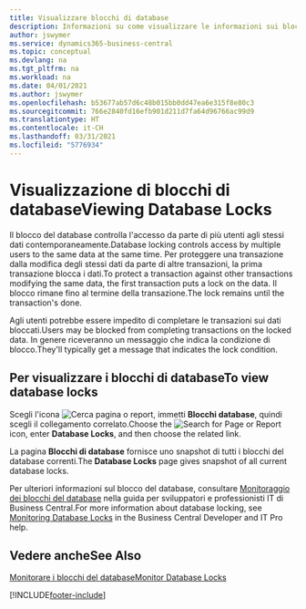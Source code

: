 ```yaml
---
title: Visualizzare blocchi di database
description: Informazioni su come visualizzare le informazioni sui blocchi di database direttamente dall'interfaccia client in Business Central.
author: jswymer
ms.service: dynamics365-business-central
ms.topic: conceptual
ms.devlang: na
ms.tgt_pltfrm: na
ms.workload: na
ms.date: 04/01/2021
ms.author: jswymer
ms.openlocfilehash: b53677ab57d6c48b015bb0dd47ea6e315f8e80c3
ms.sourcegitcommit: 766e2840fd16efb901d211d7fa64d96766ac99d9
ms.translationtype: HT
ms.contentlocale: it-CH
ms.lasthandoff: 03/31/2021
ms.locfileid: "5776934"
---
```

# <a name="viewing-database-locks"></a><span data-ttu-id="04d58-103">Visualizzazione di blocchi di database</span><span class="sxs-lookup"><span data-stu-id="04d58-103">Viewing Database Locks</span></span>

<span data-ttu-id="04d58-104">Il blocco del database controlla l'accesso da parte di più utenti agli stessi dati contemporaneamente.</span><span class="sxs-lookup"><span data-stu-id="04d58-104">Database locking controls access by multiple users to the same data at the same time.</span></span> <span data-ttu-id="04d58-105">Per proteggere una transazione dalla modifica degli stessi dati da parte di altre transazioni, la prima transazione blocca i dati.</span><span class="sxs-lookup"><span data-stu-id="04d58-105">To protect a transaction against other transactions modifying the same data, the first transaction puts a lock on the data.</span></span> <span data-ttu-id="04d58-106">Il blocco rimane fino al termine della transazione.</span><span class="sxs-lookup"><span data-stu-id="04d58-106">The lock remains until the transaction's done.</span></span>

<span data-ttu-id="04d58-107">Agli utenti potrebbe essere impedito di completare le transazioni sui dati bloccati.</span><span class="sxs-lookup"><span data-stu-id="04d58-107">Users may be blocked from completing transactions on the locked data.</span></span> <span data-ttu-id="04d58-108">In genere riceveranno un messaggio che indica la condizione di blocco.</span><span class="sxs-lookup"><span data-stu-id="04d58-108">They'll typically get a message that indicates the lock condition.</span></span>

## <a name="to-view-database-locks"></a><span data-ttu-id="04d58-109">Per visualizzare i blocchi di database</span><span class="sxs-lookup"><span data-stu-id="04d58-109">To view database locks</span></span>

<span data-ttu-id="04d58-110">Scegli l'icona ![Cerca pagina o report](media/ui-search/search_small.png "Icona Cerca pagina o report"), immetti **Blocchi database**, quindi scegli il collegamento correlato.</span><span class="sxs-lookup"><span data-stu-id="04d58-110">Choose the ![Search for Page or Report](media/ui-search/search_small.png "Search for Page or Report icon") icon, enter **Database Locks**, and then choose the related link.</span></span>

<span data-ttu-id="04d58-111">La pagina **Blocchi di database** fornisce uno snapshot di tutti i blocchi del database correnti.</span><span class="sxs-lookup"><span data-stu-id="04d58-111">The **Database Locks** page gives snapshot of all current database locks.</span></span>

<span data-ttu-id="04d58-112">Per ulteriori informazioni sul blocco del database, consultare [Monitoraggio dei blocchi del database](/dynamics365/business-central/dev-itpro/administration/monitor-database-locks) nella guida per sviluppatori e professionisti IT di Business Central.</span><span class="sxs-lookup"><span data-stu-id="04d58-112">For more information about database locking, see [Monitoring Database Locks](/dynamics365/business-central/dev-itpro/administration/monitor-database-locks) in the Business Central Developer and IT Pro help.</span></span>

## <a name="see-also"></a><span data-ttu-id="04d58-113">Vedere anche</span><span class="sxs-lookup"><span data-stu-id="04d58-113">See Also</span></span>

[<span data-ttu-id="04d58-114">Monitorare i blocchi del database</span><span class="sxs-lookup"><span data-stu-id="04d58-114">Monitor Database Locks</span></span>](/dynamics365/business-central/dev-itpro/administration/monitor-database-locks) 


[!INCLUDE[footer-include](includes/footer-banner.md)]